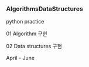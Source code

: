 ### AlgorithmsDataStructures

python practice 

01 Algorithm 구현 

02 Data structures 구현 

April - June

